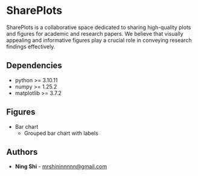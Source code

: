 # SharePlots
SharePlots is a collaborative space dedicated to sharing high-quality plots and figures for academic and research papers. We believe that visually appealing and informative figures play a crucial role in conveying research findings effectively.

## Dependencies
+ python >= 3.10.11
+ numpy >= 1.25.2
+ matplotlib >= 3.7.2

## Figures
+ Bar chart
  + Grouped bar chart with labels

## Authors
* **Ning Shi** - mrshininnnnn@gmail.com
